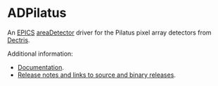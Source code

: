 ADPilatus
===========
An 
[EPICS](http://www.aps.anl.gov/epics/) 
[areaDetector](http://cars.uchicago.edu/software/epics/areaDetector.html) 
driver for the Pilatus pixel array detectors from 
[Dectris](http://www.dectris.com).

Additional information:
* [Documentation](../../documentation/pilatusDoc.html).
* [Release notes and links to source and binary releases](RELEASE.md).
